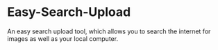 Easy-Search-Upload
==================

An easy search upload tool, which allows you to search the internet for images as well as your local computer.
